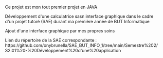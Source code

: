 <p>Ce projet est mon tout premier projet en JAVA</p>
<p>Développement d'une calculatrice sasn interface graphique dans le cadre d'un projet tutoré (SAE) durant ma première année de BUT Informatique</p>
<p>Ajout d'une interface graphique par mes propres soins</p>

<p>Lien du répertoire de la SAE correspondante : https://github.com/onybrunella/SAE_BUT_INFO_1/tree/main/Semestre%202/S2.01%20-%20Développement%20d'une%20application</p>

